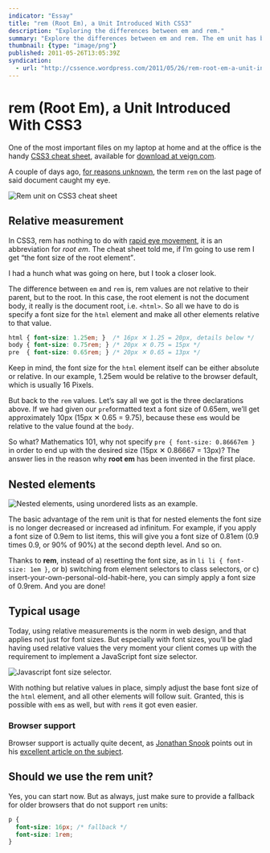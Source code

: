 ```yaml
---
indicator: "Essay"
title: "rem (Root Em), a Unit Introduced With CSS3"
description: "Exploring the differences between em and rem."
summary: "Explore the differences between em and rem. The em unit has been with us for a long time, see what rem — brought to you by CSS3 — adds to the relative measurement arena."
thumbnail: {type: "image/png"}
published: 2011-05-26T13:05:39Z
syndication:
  - url: "http://cssence.wordpress.com/2011/05/26/rem-root-em-a-unit-introduced-with-css3/"
---
```


# rem (Root Em), a Unit Introduced With CSS3

One of the most important files on my laptop at home and at the office is the handy [CSS3 cheat sheet](http://www.veign.com/reference/css3-guide.php), available for [download at veign.com](http://www.veign.com/downloads/guides/qrg0008.pdf).

A couple of days ago, [for reasons unknown](http://www.subzin.com/quotes/Futurama%3A+Into+the+Wild+Green+Yonder/For+reasons+unknown), the term `rem` on the last page of said document caught my eye.

<p><img src="/2011/rem-root-em-a-unit-introduced-with-css3.cheat-sheet.png" alt="Rem unit on CSS3 cheat sheet"></p>

## Relative measurement

In CSS3, rem has nothing to do with [rapid eye movement](http://en.wikipedia.org/wiki/Rapid_eye_movement_sleep), it is an abbreviation for _root em_. The cheat sheet told me, if I’m going to use rem I get <q>the font size of the root element</q>.

I had a hunch what was going on here, but I took a closer look.

The difference between `em` and `rem` is, rem values are not relative to their parent, but to the root. In this case, the root element is not the document body, it really is the document root, i.e. `<html>`. So all we have to do is specify a font size for the `html` element and make all other elements relative to that value.

```css
html { font-size: 1.25em; }  /* 16px ✕ 1.25 = 20px, details below */
body { font-size: 0.75rem; } /* 20px ✕ 0.75 = 15px */
pre  { font-size: 0.65rem; } /* 20px ✕ 0.65 = 13px */
```

Keep in mind, the font size for the `html` element itself can be either absolute or relative. In our example, 1.25em would be relative to the browser default, which is usually 16 Pixels.

But back to the `rem` values. Let’s say all we got is the three declarations above. If we had given our `pre`formatted text a font size of 0.65em, we’ll get approximately 10px (15px ✕ 0.65 = 9.75), because these `em`s would be relative to the value found at the `body`.

So what? Mathematics 101, why not specify `pre { font-size: 0.86667em }` in order to end up with the desired size (15px ✕ 0.86667 = 13px)? The answer lies in the reason why **root em** has been invented in the first place.

## Nested elements

<p><img src="/2011/rem-root-em-a-unit-introduced-with-css3.nested-elements.png" alt="Nested elements, using unordered lists as an example."></p>

The basic advantage of the rem unit is that for nested elements the font size is no longer decreased or increased <span lang="la">ad infinitum</span>. For example, if you apply a font size of 0.9em to list items, this will give you a font size of 0.81em (0.9 times 0.9, or 90% of 90%) at the second depth level. And so on.

Thanks to **rem**, instead of a) resetting the font size, as in `li li { font-size: 1em }`, or b) switching from element selectors to class selectors, or c) insert-your-own-personal-old-habit-here, you can simply apply a font size of 0.9rem. And you are done!

## Typical usage

Today, using relative measurements is the norm in web design, and that applies not just for font sizes. But especially with font sizes, you’ll be glad having used relative values the very moment your client comes up with the requirement to implement a JavaScript font size selector.

<p><img src="/2011/rem-root-em-a-unit-introduced-with-css3.font-size-selector.png" alt="Javascript font size selector."></p>

With nothing but relative values in place, simply adjust the base font size of the `html` element, and all other elements will follow suit. Granted, this is possible with `em`s as well, but with `rem`s it got even easier.

### Browser support

Browser support is actually quite decent, as [Jonathan Snook](http://twitter.com/snookca) points out in his [excellent article on the subject](http://snook.ca/archives/html_and_css/font-size-with-rem).

## Should we use the rem unit?

Yes, you can start now. But as always, just make sure to provide a fallback for older browsers that do not support `rem` units:

```css
p {
  font-size: 16px; /* fallback */
  font-size: 1rem;
}
```
